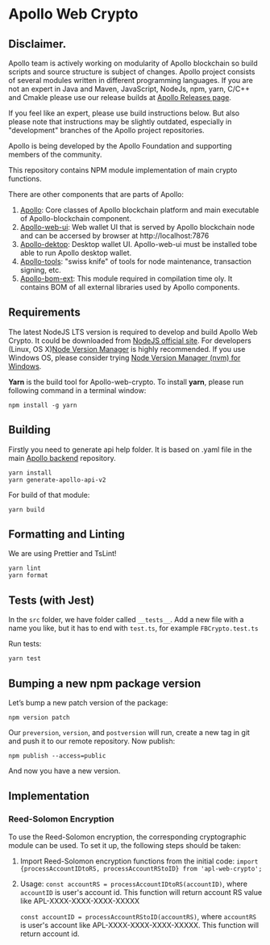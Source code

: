 # Apollo Web Crypto

## Disclaimer.
Apollo team is actively working on modularity of Apollo blockchain so build scripts and source structure is subject of changes. Apollo project consists of several modules written in different programming languages. If you are not an expert in Java and Maven, JavaScript, NodeJs, npm, yarn, C/C++ and Cmakle please use our release builds at [Apollo Releases page](https://github.com/ApolloFoundation/Apollo/releases).

If you feel like an expert, please use build instructions below. But also please note that instructions may be slightly outdated, especially in "development" branches of the Apollo project repositories.


Apollo is being developed by the Apollo Foundation and supporting members of the community.

This repository contains NPM module implementation of main crypto functions.

There are other components that are parts of Apollo:

1. [Apollo](https://github.com/ApolloFoundation/Apollo): Core classes of Apollo blockchain platform and main executable of Apollo-blockchain component.
2. [Apollo-web-ui](https://github.com/ApolloFoundation/Apollo-web-ui): Web wallet UI that is served by Apollo blockchain node and can be accersed by browser at http://localhost:7876
3. [Apollo-dektop](https://github.com/ApolloFoundation/Apollo-desktop): Desktop wallet UI. Apollo-web-ui must be installed tobe able to run Apollo desktop wallet.
4. [Apollo-tools](https://github.com/ApolloFoundation/Apollo-tools): "swiss knife" of tools for node maintenance, transaction signing, etc.
5. [Apollo-bom-ext](https://github.com/ApolloFoundation/Apollo-bom-ext): This module required in compilation time oly. It contains BOM of all external libraries used by Apollo components.

## Requirements
The latest NodeJS LTS version is required to develop and build Apollo Web Crypto.
It could be downloaded from [NodeJS official site](https://nodejs.org/uk/).
For developers (Linux, OS X)[Node Version Manager](https://github.com/nvm-sh/nvm) is highly recommended. If you use Windows OS, please consider trying [Node Version Manager (nvm) for Windows](https://github.com/coreybutler/nvm-windows).

__Yarn__ is the build tool for Apollo-web-crypto.
To install  __yarn__, please run following command in a terminal window:
```
npm install -g yarn
```

## Building
Firstly you need to generate api help folder. It is based on .yaml file in the main [Apollo backend](https://github.com/ApolloFoundation/Apollo) repository.
```
yarn install
yarn generate-apollo-api-v2
```
For build of that module:
```
yarn build
```

## Formatting and Linting
We are using Prettier and TsLint!
```
yarn lint
yarn format
```

## Tests (with Jest)
In the `src` folder, we have folder called `__tests__`.
Add a new file with a name you like, but it has to end with `test.ts`, for example `FBCrypto.test.ts`

Run tests:
```
yarn test
```

## Bumping a new npm package version
Let’s bump a new patch version of the package:
```
npm version patch
```
Our `preversion`, `version`, and `postversion` will run, create a new tag in git and push it to our remote repository. Now publish:
```
npm publish --access=public
```
And now you have a new version.


## Implementation

### Reed-Solomon Encryption
To use the Reed-Solomon encryption, the corresponding cryptographic module can be used. To  set it up, the following steps  should be taken:
    
   1. Import Reed-Solomon encryption functions from  the initial code:
      `import {processAccountIDtoRS, processAccountRStoID} from 'apl-web-crypto';`
   2. Usage:
        `const accountRS = processAccountIDtoRS(accountID)`, 
        where `accountID` is user's account id. This function will return account RS value like APL-XXXX-XXXX-XXXX-XXXXX
        
        `const accountID = processAccountRStoID(accountRS)`,
        where `accountRS` is user's account like APL-XXXX-XXXX-XXXX-XXXXX. This function will return account id.

